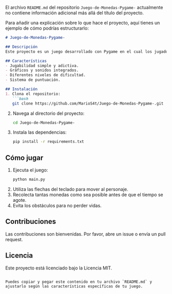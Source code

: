 El archivo `README.md` del repositorio `Juego-de-Monedas-Pygame-` actualmente no contiene información adicional más allá del título del proyecto.

Para añadir una explicación sobre lo que hace el proyecto, aquí tienes un ejemplo de cómo podrías estructurarlo:

```markdown
# Juego-de-Monedas-Pygame-

## Descripción
Este proyecto es un juego desarrollado con Pygame en el cual los jugadores deben recolectar monedas mientras evitan obstáculos. El objetivo es obtener la mayor cantidad de monedas posible antes de que el tiempo se agote.

## Características
- Jugabilidad simple y adictiva.
- Gráficos y sonidos integrados.
- Diferentes niveles de dificultad.
- Sistema de puntuación.

## Instalación
1. Clona el repositorio:
   ```bash
   git clone https://github.com/MarioS4t/Juego-de-Monedas-Pygame-.git
   ```
2. Navega al directorio del proyecto:
   ```bash
   cd Juego-de-Monedas-Pygame-
   ```
3. Instala las dependencias:
   ```bash
   pip install -r requirements.txt
   ```

## Cómo jugar
1. Ejecuta el juego:
   ```bash
   python main.py
   ```
2. Utiliza las flechas del teclado para mover al personaje.
3. Recolecta tantas monedas como sea posible antes de que el tiempo se agote.
4. Evita los obstáculos para no perder vidas.

## Contribuciones
Las contribuciones son bienvenidas. Por favor, abre un issue o envía un pull request.

## Licencia
Este proyecto está licenciado bajo la Licencia MIT.
```

Puedes copiar y pegar este contenido en tu archivo `README.md` y ajustarlo según las características específicas de tu juego.
